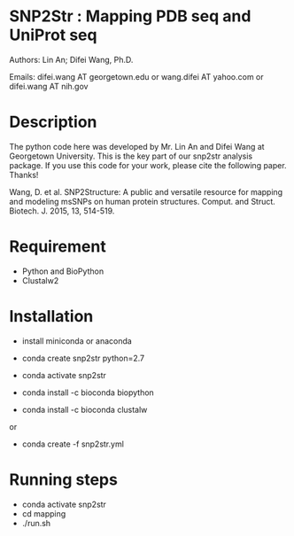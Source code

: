 SNP2Str : Mapping PDB seq and UniProt seq 
=========================================

Authors: Lin An; Difei Wang, Ph.D.

Emails: difei.wang AT georgetown.edu or wang.difei AT yahoo.com or difei.wang AT nih.gov

Description
===========

The python code here was developed by Mr. Lin An and Difei Wang at Georgetown University.
This is the key part of our snp2str analysis package. If you use this code for your work, please cite the following paper. Thanks!

Wang, D. et al. SNP2Structure: A public and versatile resource for mapping and modeling msSNPs on human protein structures. Comput. and Struct. Biotech. J. 2015, 13, 514-519.	

Requirement
===========

  - Python and BioPython
  - Clustalw2

Installation
============
  - install miniconda or anaconda

  - conda create snp2str python=2.7
  - conda activate snp2str
  - conda install -c bioconda biopython
  - conda install -c bioconda clustalw

or 
  - conda create -f snp2str.yml

Running steps
=============
  - conda activate snp2str
  - cd mapping
  - ./run.sh
